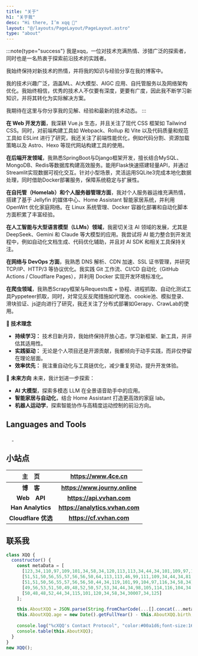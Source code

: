 ```yaml
---
title: "关于"
h1: "关于我"
desc: "Hi there, I’m xqq 👋"
layout: "@/layouts/PageLayout/PageLayout.astro"
type: "about"
---
```


:::note{type="success"}
我是xqq，一位对技术充满热情、涉猎广泛的探索者，同时也是一名热衷于探索前沿技术的实践者。

我始终保持对新技术的热情，并将我的知识与经验分享在我的博客中。

我的技术兴趣广泛，涵盖ML、AI大模型、AIGC 应用、自托管服务以及网络架构优化。我始终相信，优秀的技术人不仅要有深度，更要有广度，因此我不断学习新知识，并将其转化为实际解决方案。

我期待在这里与你分享我的见解、经验和最新的技术动态。
:::


**在 Web 开发方面**，我深耕 Vue.js 生态，并且关注了现代 CSS 框架如 Tailwind CSS。同时，对前端构建工具如 Webpack、Rollup 和 Vite 以及代码质量和规范工具如 ESLint 进行了研究，我还关注了前端性能优化，例如代码分割、资源加载策略以及 Astro、Hexo 等现代网站构建工具的使用。

**在后端开发领域**，我熟悉SpringBoot与Django框架开发，擅长结合MySQL、MongoDB、Redis等数据库构建高效服务。能用Flask快速搭建轻量API，并通过Streamlit实现数据可视化交互。针对小型场景，灵活运用SQLite3完成本地化数据处理，同时借助Docker部署服务，保障系统稳定与扩展性。

**在自托管（Homelab）和个人服务器管理方面**，我对个人服务器运维充满热情，搭建了基于 Jellyfin 的媒体中心、Home Assistant 智能家居系统，并利用 OpenWrt 优化家庭网络。在 Linux 系统管理、Docker 容器化部署和自动化脚本方面积累了丰富经验。

**在人工智能与大型语言模型（LLMs）领域**，我密切关注 AI 领域的发展，尤其是 DeepSeek、Gemini 和 Claude 等大模型的应用。我尝试将 AI 能力整合到开发流程中，例如自动化文档生成、代码优化辅助，并且对 AI SDK 和相关工具保持关注。

**在网络与 DevOps 方面**，我熟悉 DNS 解析、CDN 加速、SSL 证书管理，并研究 TCP/IP、HTTP/3 等协议优化。我实践 Git 工作流、CI/CD 自动化（GitHub Actions / Cloudflare Pages），并利用 Docker 实现开发环境标准化。

**在爬虫领域**，我熟悉Scrapy框架与Requests库 + 协程、进程抓取、自动化测试工具Pyppeteer抓取，同时，对常见反反爬措施如代理池、cookie池、模拟登录、滑块验证、js逆向进行了研究，我还关注了分布式部署如Gerapy、CrawLab的使用。

**🚀 技术理念**

- **持续学习：** 技术日新月异，我始终保持开放心态，学习新框架、新工具，并评估其适用性。
- **实践驱动：** 无论是个人项目还是开源贡献，我都倾向于动手实践，而非仅停留在理论层面。
- **效率优先：** 我注重自动化与工具链优化，减少重复劳动，提升开发体验。

**🎯 未来方向**
未来，我计划进一步探索：

- **AI 大模型**，探索多模态 LLM 在全景语音助手中的应用。
- **智能家居与自动化**，结合 Home Assistant 打造更高效的家庭 lab。
- **机器人运动学**，探索智能协作与高精度运动控制的前沿方向。

## Languages and Tools

<div class="language-tool">
  <a href="https://www.w3.org/html/" target="_blank" rel="noopener nofollow"><Image width="1" height="1" src="/assets/images/lazy-loading.webp" data-vh-lz-src="https://img.shields.io/badge/HTML5-E34F26?style=for-the-badge&logo=html5&logoColor=white" alt="HTML5" /></a>
  <a href="https://nodejs.org" target="_blank" rel="noopener nofollow"><Image width="1" height="1" src="/assets/images/lazy-loading.webp" data-vh-lz-src="https://img.shields.io/badge/Node.js-339933?style=for-the-badge&logo=node.js&logoColor=white" alt="Node.js" /></a>
  <a href="https://www.python.org" target="_blank" rel="noopener nofollow"><Image width="1" height="1" src="/assets/images/lazy-loading.webp" data-vh-lz-src="https://img.shields.io/badge/Python-3776AB?style=for-the-badge&logo=python&logoColor=white" alt="Python" /></a>
  <a href="https://git-scm.com/" target="_blank" rel="noopener nofollow"><Image width="1" height="1" src="/assets/images/lazy-loading.webp" data-vh-lz-src="https://img.shields.io/badge/Git-F05032?style=for-the-badge&logo=git&logoColor=white" alt="Git" /> </a>
  <a href="https://www.linux.org/" target="_blank" rel="noopener nofollow"><Image width="1" height="1" src="/assets/images/lazy-loading.webp" data-vh-lz-src="https://img.shields.io/badge/Linux-FCC624?style=for-the-badge&logo=linux&logoColor=black" alt="Linux" /></a>
  <a href="https://www.nginx.com" target="_blank" rel="noopener nofollow"><Image width="1" height="1" src="/assets/images/lazy-loading.webp" data-vh-lz-src="https://img.shields.io/badge/Nginx-009639?style=for-the-badge&logo=nginx&logoColor=white" alt="Nginx" /></a>
  <a href="https://www.docker.com/" target="_blank" rel="noopener nofollow"><Image width="1" height="1" src="/assets/images/lazy-loading.webp" data-vh-lz-src="https://img.shields.io/badge/Docker-2496ED?style=for-the-badge&logo=docker&logoColor=white" alt="Docker" /></a>
  <a href="https://vuejs.org/" target="_blank" rel="noopener nofollow"><Image width="1" height="1" src="/assets/images/lazy-loading.webp" data-vh-lz-src="https://img.shields.io/badge/Vue.js-4FC08D?style=for-the-badge&logo=vue.js&logoColor=white" alt="Vue.js" /></a>
  <a href="https://vitejs.dev/" target="_blank" rel="noopener nofollow"><Image width="1" height="1" src="/assets/images/lazy-loading.webp" data-vh-lz-src="https://img.shields.io/badge/Vite-646CFF?style=for-the-badge&logo=vite&logoColor=white" alt="Vite" /></a>
  <a href="https://webpack.js.org" target="_blank" rel="noopener nofollow"><Image width="1" height="1" src="/assets/images/lazy-loading.webp" data-vh-lz-src="https://img.shields.io/badge/Webpack-8DD6F9?style=for-the-badge&logo=webpack&logoColor=black" alt="Webpack" /></a>
  <a href="https://www.electronjs.org" target="_blank" rel="noopener nofollow"><Image width="1" height="1" src="/assets/images/lazy-loading.webp" data-vh-lz-src="https://img.shields.io/badge/Electron-47848F?style=for-the-badge&logo=electron&logoColor=white" alt="Electron" /></a>
  <a href="https://expressjs.com" target="_blank" rel="noopener nofollow"><Image width="1" height="1" src="/assets/images/lazy-loading.webp" data-vh-lz-src="https://img.shields.io/badge/Express-000000?style=for-the-badge&logo=express&logoColor=white" alt="Express" /></a>
  <a href="https://tailwindcss.com/" target="_blank" rel="noopener nofollow"><Image width="1" height="1" src="/assets/images/lazy-loading.webp" data-vh-lz-src="https://img.shields.io/badge/Tailwind_CSS-38B2AC?style=for-the-badge&logo=tailwind-css&logoColor=white" alt="Tailwind CSS" /></a>
  <a href="https://developer.mozilla.org/en-US/docs/Web/JavaScript" target="_blank" rel="noopener nofollow"><Image width="1" height="1" src="/assets/images/lazy-loading.webp" data-vh-lz-src="https://img.shields.io/badge/JavaScript-F7DF1E?style=for-the-badge&logo=javascript&logoColor=black" alt="JavaScript" /></a>
  <a href="https://www.sqlite.org/" target="_blank" rel="noopener nofollow"><Image width="1" height="1" src="/assets/images/lazy-loading.webp" data-vh-lz-src="https://img.shields.io/badge/SQLite-003B57?style=for-the-badge&logo=sqlite&logoColor=white" alt="SQLite" /></a>
  <a href="https://code.visualstudio.com/" target="_blank" rel="noopener nofollow"><Image width="1" height="1" src="/assets/images/lazy-loading.webp" data-vh-lz-src="https://img.shields.io/badge/VS_Code-007ACC?style=for-the-badge&logo=visual-studio-code&logoColor=white" alt="VS Code" /></a>
</div>

## 小站点

|     主&emsp;页      |       <https://www.4ce.cn>        |
| :-----------------: | :-------------------------------: |
|   **博&emsp;客**    |    **<https://www.journy.online>**    |
|  **Web&emsp;API**   |    **<https://api.vvhan.com>**    |
|  **Han Analytics**  | **<https://analytics.vvhan.com>** |
| **Cloudflare 优选** |    **<https://cf.vvhan.com>**     |

## 联系我

```js
class XQQ {
  constructor() {
    const metaData = [
      [123,34,110,97,109,101,34,58,34,120,113,113,34,44,34,101,109,97,105,108,34,58,34], // "{"name":"xqq","email":"
      [51,51,50,56,55,57,56,56,50,64,113,113,46,99,111,109,34,44,34,81,81,34,58],       // "332879882@qq.com","QQ":
      [51,51,50,56,55,57,56,56,50,44,34,119,101,99,104,97,116,34,58,34],               // "332879882,"wechat":"
      [49,56,53,51,50,49,48,52,50,57,53,34,44,34,98,105,114,116,104,34,58],            // "18532104295","birth":
      [50,48,48,52,44,34,115,101,120,34,58,34,30007,34,125]                           // 2004,"sex":"男"}"
    ];

    this.AboutXQQ = JSON.parse(String.fromCharCode(...[].concat(...metaData)));
    this.AboutXQQ.age = new Date().getFullYear() - this.AboutXQQ.birth;
    
    console.log("%cXQQ's Contact Protocol", "color:#00a1d6;font-size:16px;padding:4px");
    console.table(this.AboutXQQ);
  }
}
new XQQ(); 
```

<style>.enfj-dom{margin:1rem 0;position:relative;box-sizing:border-box;padding:1rem 2rem;display:flex;justify-content:space-between;width:100%;height:16rem;background:#fff;border:1px solid #e3e8f7;border-radius:12px;box-shadow:0 8px 16px -4px #2c2d300c;overflow:hidden;background:url("/assets/images/enfj.webp") no-repeat;background-size:8.8rem auto;background-position:right 2rem;transition:all .36s}.enfj-dom:hover{background-position:right 1.6rem}.enfj-dom>.text{display:flex;flex-direction:column;width:100%}.enfj-dom>.text>em,.enfj-dom>.text>span{padding:0;margin:0;font-size:2rem;cursor:default;line-height:2.6rem;font-style:normal}.enfj-dom>.text>span{font-weight:bold;color:#33a474}.enfj-dom>.text>a.more-enfj{margin-top:auto;color:#999 !important;font-size:.88rem !important;text-decoration:none !important}</style>
